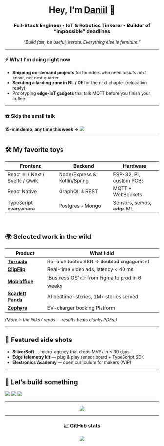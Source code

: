<h1 align="center">Hey, I’m <a href="https://www.linkedin.com/in/dankrasilnikov/" target="_blank">Daniil</a> 
👋</h1>

<h3 align="center">Full-Stack Engineer • IoT & Robotics Tinkerer • Builder of “impossible” deadlines</h3>

<p align="center"><i>
“Build fast, be useful, iterate. Everything else is furniture.”
</i></p>

---

### ⚡ What I’m doing right now
- **Shipping on-demand projects** for founders who need *results next sprint*, not next quarter  
- **Scouting a landing zone in NL / DE** for the next chapter (relocation ready)  
- Prototyping **edge-IoT gadgets** that talk MQTT before you finish your coffee  

---

### ☎️ Skip the small talk  
**15-min demo, any time this week →** <a href="https://calendly.com/krasilnikov-orchid/30min" target="_blank">
<img src="https://img.shields.io/badge/Book%20a%20slot-0077B5?style=for-the-badge&logo=calendly&logoColor=white"/></a>

---

## 🛠  My favorite toys
| Frontend | Backend | Hardware |
|---|---|---|
| React ⚛ / Next / Svelte / Qwik | Node/Express & Kotlin/Spring | ESP-32, Pi, custom PCBs |
| React Native | GraphQL & REST | MQTT • WebSockets |
| TypeScript everywhere | Postgres • Mongo | Sensors, servos, edge ML |

<br/>

## 🌍 Selected work in the wild
| Product | What I did |
|---------|------------|
| **[Terra.do](http://terra.do)** | Re-architected SSR → doubled engagement |
| **[ClipFlip](https://www.clipflip.video)** | Real-time video ads, latency < 40 ms |
| **[Mobioffice](https://www.mobioffice.io)** | ‘Business OS’ 👉 from Figma to prod in 6 weeks |
| **[Scarlett Panda](https://www.scarlettpanda.com)** | AI bedtime-stories, 1M+ stories served |
| **[Zephyra](https://zephyracharge.vercel.app)** | EV-charger booking Platform |

*(More in the links / repos — results beats clunky PDFs.)*

---

## 🚀 Featured side shots
- **SilicorSoft** — micro-agency that drops MVPs in ≤ 30 days  
- **Edge telemetry kit** — plug & play sensor board + TypeScript SDK  
- **Electronics Academy** — open curriculum for makers (WIP)

---

## 🤝 Let’s build something
<a href="https://www.linkedin.com/in/daniil-krasilnikov/" target="_blank">
  <img src="https://img.shields.io/badge/LinkedIn-0077B5?style=for-the-badge&logo=linkedin&logoColor=white"/></a>
<a href="mailto:krasilnikov.orchid@gmail.com" target="_blank">
  <img src="https://img.shields.io/badge/Email-D14836?style=for-the-badge&logo=gmail&logoColor=white"/></a>
<a href="https://t.me/d_karas" target="_blank">
  <img src="https://img.shields.io/badge/Telegram-2CA5E0?style=for-the-badge&logo=telegram&logoColor=white"/></a>

---

<p align="center">
  <img src="https://readme-typing-svg.herokuapp.com?color=36BCF7&lines=Shipping+MVPs+at+warp+speed;Edge-IoT+fanboy;Always+up+for+a+code+challenge" />
</p>

---

<h3 align="center">📈  GitHub stats</h3>
<p align="center">
  <img src="https://github-profile-summary-cards.vercel.app/api/cards/profile-details?username=dankrasilnikov&theme=nord_dark" />
</p>
